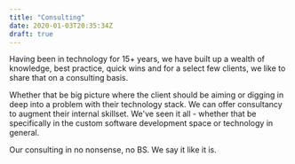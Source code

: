 ```yaml
---
title: "Consulting"
date: 2020-01-03T20:35:34Z
draft: true
---
```


Having been in technology for 15+ years, we have built up a wealth of knowledge, best practice, quick wins and for a select few clients, we like to share that on a consulting basis.

Whether that be big picture where the client should be aiming or digging in deep into a problem with their technology stack. We can offer consultancy to augment their internal skillset. We've seen it all - whether that be specifically in the custom software development space or technology in general.

Our consulting in no nonsense, no BS. We say it like it is.
